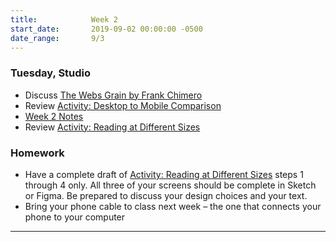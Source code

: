 ```yaml
---
title:            Week 2
start_date:       2019-09-02 00:00:00 -0500
date_range:       9/3
---
```


### Tuesday, Studio

- Discuss [The Webs Grain by Frank Chimero](https://frankchimero.com/writing/the-webs-grain/)
- Review [Activity: Desktop to Mobile Comparison](https://paper.dropbox.com/doc/MD-Week-2-Group-Activity--AkCIlGQr~usTGdo~MiV~UZ9pAQ-yzMvqfjnlJNwJPhWyz665)
- [Week 2 Notes](https://paper.dropbox.com/doc/Sketch-Intro-Designing-for-Mobile--AkDguU0dvK1uKmYPUhHVd5IrAQ-v9iw76ojaVhs1WOFskuGC)
- Review [Activity: Reading at Different Sizes](../projects/reading)

### Homework
- Have a complete draft of [Activity: Reading at Different Sizes](../projects/reading) steps 1 through 4 only. All three of your screens should be complete in Sketch or Figma. Be prepared to discuss your design choices and your text.
- Bring your phone cable to class next week – the one that connects your phone to your computer

---
